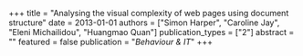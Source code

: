 +++
title = "Analysing the visual complexity of web pages using document structure"
date = 2013-01-01
authors = ["Simon Harper", "Caroline Jay", "Eleni Michailidou", "Huangmao Quan"]
publication_types = ["2"]
abstract = ""
featured = false
publication = "*Behaviour & IT*"
+++

